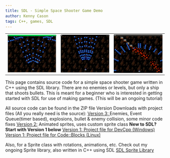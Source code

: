 ```yaml
---
title: SDL - Simple Space Shooter Game Demo
author: Kenny Cason
tags: C++, games, SDL
---
```


<table><tr>
<td><a href="/code/c/SDL/Game_Demo/gamedemo.png" target="_blank" alt="SDL Space Shooter Game Demo" ><img src="/code/c/SDL/Game_Demo/gamedemo.png" width="190" /></a></td>
<td><a href="/code/c/SDL/Game_Demo/gamedemo2.png" target="_blank" alt="SDL Space Shooter Game Demo" ><img src="/code/c/SDL/Game_Demo/gamedemo2.png" width="190" /></a></td>
<td><a href="/code/c/SDL/Game_Demo/gamedemo3.png" target="_blank" alt="SDL Space Shooter Game Demo" ><img src="/code/c/SDL/Game_Demo/gamedemo3.png" width="190" /></a></td>
</tr></table>

This page contains source code for a simple space shooter game written in C++ using the SDL library. There are no enemies or levels, but only a ship that shoots bullets. This is meant for a beginner who is interested in getting started with SDL for use of making games. (This will be an ongoing tutorial)

All source code can be found in the ZIP file
Version Downloads with project files (All you really need is the source):
<a href="http://ken-soft.com/code/c/SDL/Game_Demo/Game_Demo_3.zip">Version 3: </a>Enemies, Event Queue(timer based), explosions, bullet & enemy collision, some minor code fixes
<a href="http://ken-soft.com/code/c/SDL/Game_Demo/Game_Demo_2.zip">Version 2:</a> Animated sprites, uses custom sprite class
<b>New to SDL? Start with Version 1 below</b>
<a href="/code/c/SDL/Game_Demo/Game_Demo_windows_devcpp.zip">Version 1: Project file for DevCpp (Windows)</a>
<a href="/code/c/SDL/Game_Demo/Game_Demo_linux_codeblocks.zip">Version 1: Project file for Code::Blocks (Linux)</a>

Also, for a Sprite class with rotations, animations, etc. Check out my ongoing Sprite library, also written in C++ using SDL
<a href="http://ken-soft.com/?p=234">SDL Sprite Library</a>